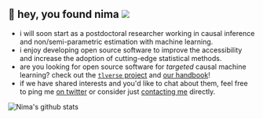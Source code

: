 ## :wave: hey, you found nima ![](https://komarev.com/ghpvc/?username=nhejazi&color=green)

- i will soon start as a postdoctoral researcher working in causal inference and
  non/semi-parametric estimation with machine learning.
- i enjoy developing open source software to improve the accessibility and
  increase the adoption of cutting-edge statistical methods.
- are you looking for open source software for _targeted_ causal machine
  learning? check out the [`tlverse` project](https://github.com/tlverse) and
  [our handbook](https://tlverse.org/tlverse-handbook)!
- if we have shared interests and you'd like to chat about them, feel free to
  ping me [on twitter](https://twitter.com/nshejazi) or consider just
  [contacting me](https://nimahejazi.org/#contact) directly.

![Nima's github stats](https://github-readme-stats.vercel.app/api?username=nhejazi&show_icons=true&count_private=true&theme=radical)
